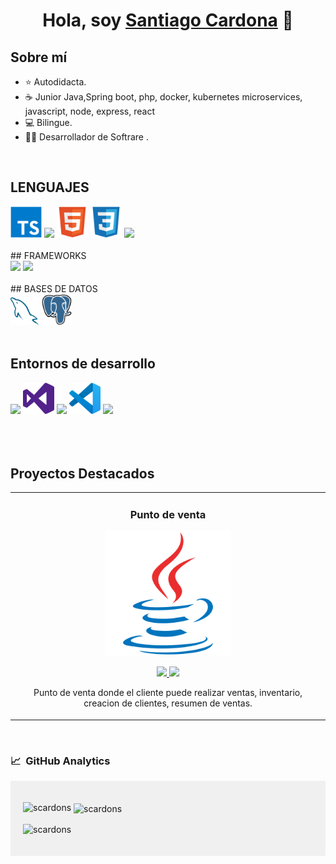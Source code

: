 <div align="center">
<h1 align="center">Hola, soy <a href="https://www.linkedin.com/in/santiago-cardona-1a27511a1/">Santiago Cardona</a> 👋</h1>
</div>
<!--<img src="https://blogger.googleusercontent.com/img/b/R29vZ2xl/AVvXsEiaSZkqosu7r5tyX6aB_zcmXkZtVZJE24gssX0E-jo3pVGx-Xr1JIZBRVAf8q5Jp2OqIoaUV4bQO7kkUgKJ9ga3UjGy7YszDjlCQy6JEKYDFKwzQl8Elgh59mdgUC1Ne9OUivdyOjYJU8h8rwjA5g7AQ_jB8aKvXJQpPjIDe1_PsD2wVbNlnPj4_EDOXRU/s16000/Banner%20para%20Linkedin%20Analista%20Sistemas%20Moderno%20Negro.gif"/>-->
    

 

## Sobre mí

- ⭐ Autodidacta. 
- ☕ Junior Java,Spring boot, php, docker, kubernetes microservices, javascript, node, express, react
- 💻 Bilingue.
- 🧑‍🎓 Desarrollador de Softrare .
<br>

## LENGUAJES

<div>
    <img width="50px" src="https://raw.githubusercontent.com/devicons/devicon/master/icons/typescript/typescript-original.svg" alt="TypeScript">
    <img width='60px'src='https://upload.wikimedia.org/wikipedia/commons/2/27/PHP-logo.svg'>
    <img width='50px' src='https://raw.githubusercontent.com/devicons/devicon/1119b9f84c0290e0f0b38982099a2bd027a48bf1/icons/html5/html5-original.svg'>
    <img width='50px' src='https://raw.githubusercontent.com/devicons/devicon/1119b9f84c0290e0f0b38982099a2bd027a48bf1/icons/css3/css3-original.svg'>
    <img width='50px' src='https://upload.wikimedia.org/wikipedia/commons/9/99/Unofficial_JavaScript_logo_2.svg'>
</div>

<br/>
## FRAMEWORKS

<div>
    <img width='45px' src='https://upload.wikimedia.org/wikipedia/commons/7/79/Spring_Boot.svg'>
    <img width='45px' src='https://upload.wikimedia.org/wikipedia/commons/9/9a/Laravel.svg'>
      
</div>

<br/>
## BASES DE DATOS

<div>
    <img width='45px' src='https://raw.githubusercontent.com/devicons/devicon/1119b9f84c0290e0f0b38982099a2bd027a48bf1/icons/mysql/mysql-original.svg'>
    <img width='50px' src='https://raw.githubusercontent.com/devicons/devicon/1119b9f84c0290e0f0b38982099a2bd027a48bf1/icons/postgresql/postgresql-original.svg'>
      
</div>

<br/>

## Entornos de desarrollo

<div>
    <img width='45px' src='https://i.imgur.com/HTBvJLU.png'>
    <img width='50px' src='https://raw.githubusercontent.com/devicons/devicon/1119b9f84c0290e0f0b38982099a2bd027a48bf1/icons/visualstudio/visualstudio-plain.svg'>
    <img width='50px'src='https://blogger.googleusercontent.com/img/b/R29vZ2xl/AVvXsEjoN-q3XQxWfwYaWXNnotYly3DheMkQ_7w65ktNJK3GoBWzhyHKXWft2wzqCKkrqr7jXmIZ186e0e9aVS0t2CyTD7GfyGfsfxX7OQrmqoT4Bdm3WQP3_q-B72ZirTupHnLxW5UVN7wtZsLbfxZch4g4B1Y1HdVRc27vPrmDouENUgy4aBDGR3-x1R9iGkE/w200-h187/264-2648074_eclipse-png.png'>
    <img width='50px' src='https://raw.githubusercontent.com/devicons/devicon/1119b9f84c0290e0f0b38982099a2bd027a48bf1/icons/vscode/vscode-original.svg'>
    <img width='40px' src='https://upload.wikimedia.org/wikipedia/commons/thumb/9/98/Apache_NetBeans_Logo.svg/444px-Apache_NetBeans_Logo.svg.png'>    
</div>

<br/>
<br/>


<br/>

## Proyectos Destacados

<table>
<td width="50%">
<h3 align="center">Punto de venta</h3>
<div align="center">
<a href="https://github.com/dainercortes/challenge-one-foro-alura" target="_blank"><img src="https://raw.githubusercontent.com/devicons/devicon/1119b9f84c0290e0f0b38982099a2bd027a48bf1/icons/java/java-original.svg" height="200" width="auto" alt="Foro Alura"></a>
<p>
<a href="https://github.com/dainercortes/challenge-one-foro-alura" target="_blank">
<img src="https://img.shields.io/badge/Repositorio-blue?style=for-the-badge&logo=github&logoColor=white">
</a>
<a href="https://www.linkedin.com/posts/dainercortes_challengeoneforoalura5-oraclenexteducation-activity-7112600856079843328-lLVX?utm_source=share&utm_medium=member_desktop" target="_blank">
<img src="https://img.shields.io/badge/-Video-green?style=for-the-badge&color=blue">
</a>
</p>
<p>Punto de venta donde el cliente puede realizar ventas, inventario, creacion de clientes, resumen de ventas.</p>
</div>
                                                                                      
</td>

<!--
 
<td width="50%">
<h3 align="center">Reto Oracle y Alura Latam: </h3>
<div align="center">
<a href="https://github.com/dainercortes/challenge-one-alura-hotel-latam" target="_blank"><img src="https://camo.githubusercontent.com/a3f60d2144c4e4cc5f27d41a3d4802039c066b12b7da6aff08be66f49252632c/68747470733a2f2f692e696d6775722e636f6d2f4e5972556a41562e706e67" height="300" width="auto" alt="Hotel Alura"></a>
<p>
<a href="https://github.com/dainercortes/challenge-one-alura-hotel-latam" target="_blank">
<img src="https://img.shields.io/badge/Repositorio-blue?style=for-the-badge&logo=github&logoColor=white">
</a>
<a href="https://www.linkedin.com/posts/dainercortes_challengeonehotelaluralatam5-oraclenexteducation-activity-7105317499541299200-y9Ar?utm_source=share&utm_medium=member_desktop" target="_blank">
<img src="https://img.shields.io/badge/-Video-green?style=for-the-badge&color=blue">
</a>
</p>
<p>El Hotel Alura conocido por su espectaculares instalaciones y paquetes promocionales para Desarrolladores de Software implemento un sistema de escritorio con conexión a base de datos con el fin de llevar el control de las reservas hechas por sus clientes. El cual fue desarrollado en Java utilizando Maven para gestionar dependencias y Java Swing para diseñar las ventanas.</p>
</div>
                                                                                      
</td>  -->                                              
</table>                                                                                 
</div>
<br>

### 📈 &nbsp;GitHub Analytics


<div style="background-color: #f0f0f0; padding: 20px;">
    <p><img align="left" src="https://github-readme-stats.vercel.app/api/top-langs?username=scardons&show_icons=true&locale=en&layout=compact" alt="scardons" /></p>
    <p>&nbsp;<img align="center" src="https://github-readme-stats.vercel.app/api?username=scardons&show_icons=true&locale=en" alt="scardons" /></p>
    <p><img align="center" src="https://github-readme-streak-stats.herokuapp.com/?user=scardons&" alt="scardons" /></p>
</div>
